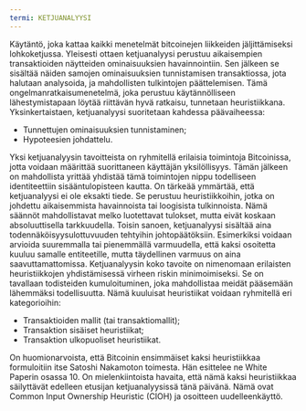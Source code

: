 ```yaml
---
termi: KETJUANALYYSI
---
```


Käytäntö, joka kattaa kaikki menetelmät bitcoinejen liikkeiden jäljittämiseksi lohkoketjussa. Yleisesti ottaen ketjuanalyysi perustuu aikaisempien transaktioiden näytteiden ominaisuuksien havainnointiin. Sen jälkeen se sisältää näiden samojen ominaisuuksien tunnistamisen transaktiossa, jota halutaan analysoida, ja mahdollisten tulkintojen päättelemisen. Tämä ongelmanratkaisumenetelmä, joka perustuu käytännölliseen lähestymistapaan löytää riittävän hyvä ratkaisu, tunnetaan heuristiikkana. Yksinkertaistaen, ketjuanalyysi suoritetaan kahdessa päävaiheessa:
* Tunnettujen ominaisuuksien tunnistaminen;
* Hypoteesien johdattelu.

Yksi ketjuanalyysin tavoitteista on ryhmitellä erilaisia toimintoja Bitcoinissa, jotta voidaan määrittää suorittaneen käyttäjän yksilöllisyys. Tämän jälkeen on mahdollista yrittää yhdistää tämä toimintojen nippu todelliseen identiteettiin sisääntulopisteen kautta. On tärkeää ymmärtää, että ketjuanalyysi ei ole eksakti tiede. Se perustuu heuristiikkoihin, jotka on johdettu aikaisemmista havainnoista tai loogisista tulkinnoista. Nämä säännöt mahdollistavat melko luotettavat tulokset, mutta eivät koskaan absoluuttisella tarkkuudella. Toisin sanoen, ketjuanalyysi sisältää aina todennäköisyysulottuvuuden tehtyihin johtopäätöksiin. Esimerkiksi voidaan arvioida suuremmalla tai pienemmällä varmuudella, että kaksi osoitetta kuuluu samalle entiteetille, mutta täydellinen varmuus on aina saavuttamattomissa. Ketjuanalyysin koko tavoite on nimenomaan erilaisten heuristiikkojen yhdistämisessä virheen riskin minimoimiseksi. Se on tavallaan todisteiden kumuloituminen, joka mahdollistaa meidät pääsemään lähemmäksi todellisuutta. Nämä kuuluisat heuristiikat voidaan ryhmitellä eri kategorioihin:
* Transaktioiden mallit (tai transaktiomallit);
* Transaktion sisäiset heuristiikat;
* Transaktion ulkopuoliset heuristiikat.

On huomionarvoista, että Bitcoinin ensimmäiset kaksi heuristiikkaa formuloitiin itse Satoshi Nakamoton toimesta. Hän esittelee ne White Paperin osassa 10. On mielenkiintoista havaita, että nämä kaksi heuristiikkaa säilyttävät edelleen etusijan ketjuanalyysissä tänä päivänä. Nämä ovat Common Input Ownership Heuristic (CIOH) ja osoitteen uudelleenkäyttö.